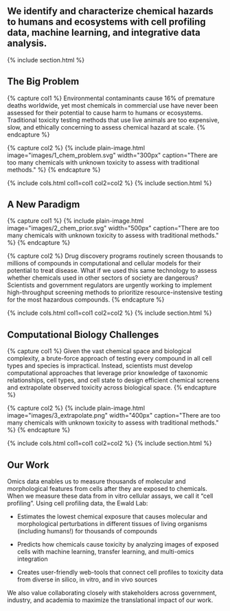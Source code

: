 ---
---

## We identify and characterize chemical hazards to humans and ecosystems with cell profiling data, machine learning, and integrative data analysis.
{% include section.html %}


## The Big Problem

{% capture col1 %}
Environmental contaminants cause 16% of premature deaths worldwide, yet most chemicals in commercial use have never been assessed for their potential to cause harm to humans or ecosystems. Traditional toxicity testing methods that use live animals are too expensive, slow, and ethically concerning to assess chemical hazard at scale. 
{% endcapture %}

{% capture col2 %}
{%
  include plain-image.html
  image="images/1_chem_problem.svg"
  width="300px"
  caption="There are too many chemicals with unknown toxicity to assess with traditional methods."
%}
{% endcapture %}

{% include cols.html col1=col1 col2=col2 %}
{% include section.html %}


## A New Paradigm
{% capture col1 %}
{%
  include plain-image.html
  image="images/2_chem_prior.svg"
  width="500px"
  caption="There are too many chemicals with unknown toxicity to assess with traditional methods."
%}
{% endcapture %}

{% capture col2 %}
Drug discovery programs routinely screen thousands to millions of compounds in computational and cellular models for their potential to treat disease. What if we used this same technology to assess whether chemicals used in other sectors of society are dangerous? Scientists and government regulators are urgently working to implement high-throughput screening methods to prioritize resource-instensive testing for the most hazardous compounds. 
{% endcapture %}

{% include cols.html col1=col1 col2=col2 %}
{% include section.html %}


## Computational Biology Challenges

{% capture col1 %}
Given the vast chemical space and biological complexity, a brute-force approach of testing every compound in all cell types and species is impractical. Instead, scientists must develop computational approaches that leverage prior knowledge of taxonomic relationships, cell types, and cell state to design efficient chemical screens and extrapolate observed toxicity across biological space.
{% endcapture %}

{% capture col2 %}
{%
  include plain-image.html
  image="images/3_extrapolate.png"
  width="400px"
  caption="There are too many chemicals with unknown toxicity to assess with traditional methods."
%}
{% endcapture %}

{% include cols.html col1=col1 col2=col2 %}
{% include section.html %}


## Our Work

Omics data enables us to measure thousands of molecular and morphological features from cells after they are exposed to chemicals. When we measure these data from in vitro cellular assays, we call it “cell profiling”. Using cell profiling data, the Ewald Lab:

- Estimates the lowest chemical exposure that causes molecular and morphological perturbations in different tissues of living organisms (including humans!) for thousands of compounds

- Predicts how chemicals cause toxicity by analyzing images of exposed cells with machine learning, transfer learning, and multi-omics integration

- Creates user-friendly web-tools that connect cell profiles to toxicity data from diverse in silico, in vitro, and in vivo sources

We also value collaborating closely with stakeholders across government, industry, and academia to maximize the translational impact of our work.
